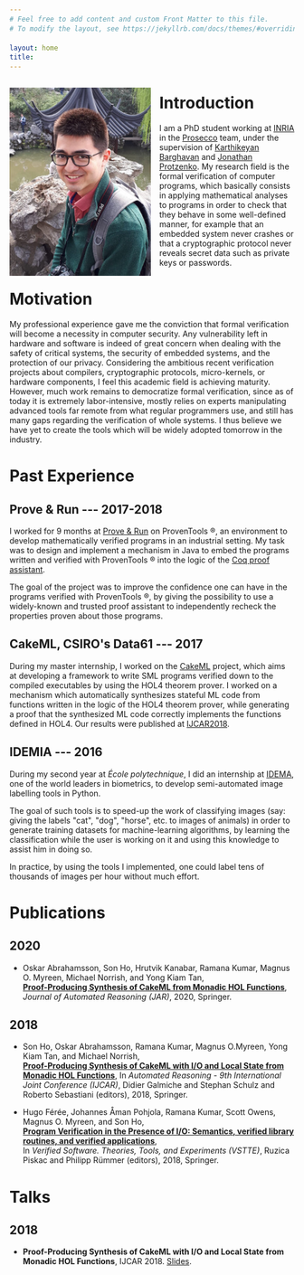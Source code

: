 ```yaml
---
# Feel free to add content and custom Front Matter to this file.
# To modify the layout, see https://jekyllrb.com/docs/themes/#overriding-theme-defaults

layout: home
title:
---
```


<!--- ![](profile_picture.jpg) --->

<img src="profile_picture.jpg"
     alt="Profile picture"
     width="250"
     style="float: left; margin-top: 15px; margin-right: 15px; margin-bottom: 0px" />

# Introduction

I am a PhD student working at [INRIA](https://www.inria.fr/fr/centre-inria-de-paris) in
the [Prosecco](https://prosecco.gforge.inria.fr/) team, under the supervision of
[Karthikeyan Barghavan](https://prosecco.gforge.inria.fr/personal/karthik/) and [Jonathan
Protzenko](https://jonathan.protzenko.fr/). My research field is the formal verification
of computer programs, which basically consists in applying mathematical analyses to
programs in order to check that they behave in some well-defined manner, for example that
an embedded system never crashes or that a cryptographic protocol never reveals secret
data such as private keys or passwords.

# Motivation

My professional experience gave me the conviction that formal verification will become a
necessity in computer security. Any vulnerability left in hardware and software is indeed
of great concern when dealing with the safety of critical systems, the security of
embedded systems, and the protection of our privacy. Considering the ambitious recent
verification projects about compilers, cryptographic protocols, micro-kernels, or hardware
components, I feel this academic field is achieving maturity. However, much work remains
to democratize formal verification, since as of today it is extremely labor-intensive,
mostly relies on experts manipulating advanced tools far remote from what regular
programmers use, and still has many gaps regarding the verification of whole systems. I
thus believe we have yet to create the tools which will be widely adopted tomorrow in the
industry.

# Past Experience

## Prove & Run			---		2017-2018

I worked for 9 months at [Prove & Run](https://www.provenrun.com/) on ProvenTools ®, an
environment to develop mathematically verified programs in an industrial setting.
My task was to design and implement a mechanism in Java to embed the
programs written and verified with ProvenTools ® into the logic of the [Coq proof
assistant](https://coq.inria.fr/).

The goal of the project was to improve the confidence one can have in the programs
verified with ProvenTools ®, by
giving the possibility to use a widely-known and trusted proof assistant to independently
recheck the properties proven about those programs.

## CakeML, CSIRO's Data61			---			2017

During my master internship, I worked on the [CakeML](https://cakeml.org/) project, which aims at developing a
framework to write SML programs verified down to the compiled executables by using the
HOL4 theorem prover. I worked on a mechanism which automatically synthesizes stateful ML
code from functions written in the logic of the HOL4 theorem prover, while generating a proof
that the synthesized ML code correctly implements the functions defined in HOL4. Our
results were published at [IJCAR2018](https://cakeml.org/ijcar18.pdf).

## IDEMIA			---			2016

During my second year at *École polytechnique*, I did an internship at [IDEMA](https://www.idemia.com),
one of the world leaders in biometrics, to develop semi-automated image labelling tools in
Python.

The goal of such tools is to speed-up the work of classifying images (say: giving the
labels "cat", "dog", "horse", etc. to images of animals) in order to generate training datasets
for machine-learning algorithms, by learning the classification while the user is
working on it and using this knowledge to assist him in doing so.

In practice, by using the tools I implemented, one could label tens of thousands of images
per hour without much effort.

# Publications

## 2020

* Oskar Abrahamsson, Son Ho, Hrutvik Kanabar, Ramana Kumar, Magnus O. Myreen, Michael Norrish, and Yong Kiam Tan,  
  [**Proof-Producing Synthesis of CakeML from Monadic HOL Functions**](https://rdcu.be/b4FrU),  
  *Journal of Automated Reasoning (JAR)*, 2020, Springer.

## 2018

* Son Ho, Oskar Abrahamsson, Ramana Kumar, Magnus O.Myreen, Yong Kiam Tan, and Michael Norrish,  
  [**Proof-Producing Synthesis of CakeML with I/O and Local State from Monadic HOL Functions**](https://cakeml.org/ijcar18.pdf),
  In *Automated Reasoning - 9th International Joint Conference (IJCAR)*, Didier Galmiche and Stephan Schulz and Roberto Sebastiani (editors), 2018, Springer.  


* Hugo Férée, Johannes Åman Pohjola, Ramana Kumar, Scott Owens, Magnus O. Myreen, and Son Ho,  
  [**Program Verification in the Presence of I/O: Semantics, verified library routines, and verified applications**](https://cakeml.org/vstte18.pdf),  
  In *Verified Software. Theories, Tools, and Experiments (VSTTE)*, Ruzica Piskac and Philipp Rümmer (editors), 2018, Springer.

# Talks

## 2018

* **Proof-Producing Synthesis of CakeML with I/O and Local State from Monadic HOL Functions**, IJCAR 2018. [Slides](https://easychair.org/smart-slide/slide/vkLp#).